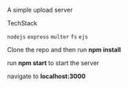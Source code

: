 A simple upload server 

TechStack 

`nodejs` `express` `multer` `fs` `ejs`

Clone the repo and then run **npm install**

run **npm start** to start the server

navigate to **localhost:3000**


